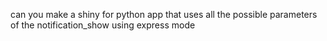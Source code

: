 can you make a shiny for python app that uses all the possible parameters of the notification_show using express mode